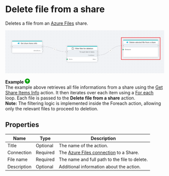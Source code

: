 # Delete file from a share

Deletes a file from an [Azure Files](https://learn.microsoft.com/en-us/azure/storage/files/storage-files-introduction) share.

![img](../../../../images/flow/delete-file-from-share.png)

**Example** ![img](../../../../images/strz.jpg)  
The example above retrieves all file informations from a share using the [Get Share Items Info](get-share-items-info.md) action. It then iterates over each item using a [For each](../built-in/foreach.md) loop. Each file is passed to the **Delete file from a share** action.  
**Note:** The filtering logic is implemented inside the Foreach action, allowing only the relevant files to proceed to deletion.


## Properties

| Name                     | Type      | Description                                                 |
|--------------------------|-----------|-------------------------------------------------------------|
| Title                    | Optional  | The name of the action.                                      |
| Connection               | Required  |  The [Azure Files connection](./connecting-to-azure-files.md) to a Share.   |
| File name        | Required  | The name and full path to the file to delete.       |
| Description      | Optional  | Additional information about the action.                     |